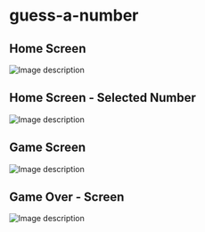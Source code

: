 # guess-a-number


## Home Screen
![Image description](https://elder-patten-ferreira-resume.s3-us-west-2.amazonaws.com/assets/images/experience/projects/guessANumber/guessANumber1.png)


## Home Screen - Selected Number
![Image description](https://elder-patten-ferreira-resume.s3-us-west-2.amazonaws.com/assets/images/experience/projects/guessANumber/guessANumber2.png)


## Game Screen
![Image description](https://elder-patten-ferreira-resume.s3-us-west-2.amazonaws.com/assets/images/experience/projects/guessANumber/guessANumber3.png)


## Game Over - Screen
![Image description](https://elder-patten-ferreira-resume.s3-us-west-2.amazonaws.com/assets/images/experience/projects/guessANumber/guessANumber4.png)
